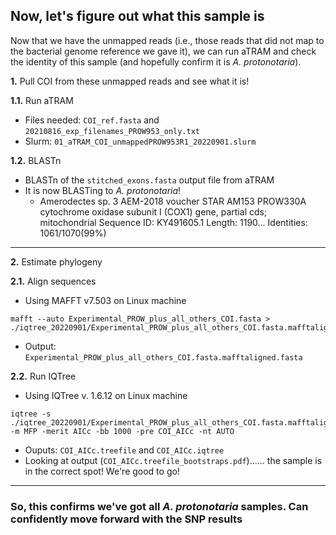 ## Now, let's figure out what this sample is

Now that we have the unmapped reads (i.e., those reads that did not map to the bacterial genome reference we gave it), we can run aTRAM and check the identity of this sample (and hopefully confirm it is *A. protonotaria*).

**1.** Pull COI from these unmapped reads and see what it is!

**1.1.** Run aTRAM
- Files needed: `COI_ref.fasta` and `20210816_exp_filenames_PROW953_only.txt`
- Slurm: `01_aTRAM_COI_unmappedPROW953R1_20220901.slurm`

**1.2.** BLASTn
- BLASTn of the `stitched_exons.fasta` output file from aTRAM
- It is now BLASTing to *A. protonotaria*!
  - Amerodectes sp. 3 AEM-2018 voucher STAR AM153 PROW330A cytochrome oxidase subunit I (COX1) gene, partial cds; mitochondrial Sequence ID: KY491605.1 Length: 1190... Identities: 1061/1070(99%)

---

**2.** Estimate phylogeny

**2.1.** Align sequences
- Using MAFFT v7.503 on Linux machine

```
mafft --auto Experimental_PROW_plus_all_others_COI.fasta > ./iqtree_20220901/Experimental_PROW_plus_all_others_COI.fasta.mafftaligned.fasta
```

- Output: `Experimental_PROW_plus_all_others_COI.fasta.mafftaligned.fasta`

**2.2.** Run IQTree
- Using IQTree v. 1.6.12 on Linux machine

```
iqtree -s ./iqtree_20220901/Experimental_PROW_plus_all_others_COI.fasta.mafftaligned.fasta -m MFP -merit AICc -bb 1000 -pre COI_AICc -nt AUTO
```
- Ouputs: `COI_AICc.treefile` and `COI_AICc.iqtree`
- Looking at output (`COI_AICc.treefile_bootstraps.pdf`)...... the sample is in the correct spot! We're good to go! 

---

### So, this confirms we've got all *A. protonotaria* samples. Can confidently move forward with the SNP results
